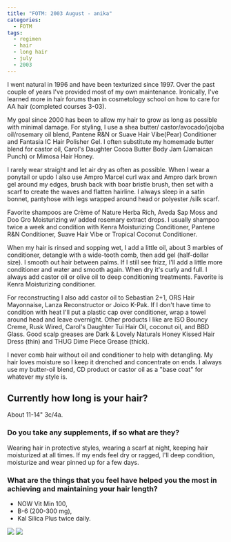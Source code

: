 ```yaml
---
title: "FOTM: 2003 August - anika"
categories:
  - FOTM
tags:
  - regimen
  - hair
  - long hair
  - july
  - 2003
---
```

I went natural in 1996 and have been texturized since 1997. Over the past couple of years I've provided most of my own maintenance. Ironically, I've learned more in hair forums than in cosmetology school on how to care for AA hair (completed courses 3-03).

My goal since 2000 has been to allow my hair to grow as long as possible with minimal damage. For styling, I use a shea butter/ castor/avocado/jojoba oil/rosemary oil blend, Pantene R&N or Suave Hair Vibe(Pear) Conditioner and Fantasia IC Hair Polisher Gel. I often substitute my homemade butter blend for castor oil, Carol's Daughter Cocoa Butter Body Jam (Jamaican Punch) or Mimosa Hair Honey.

I rarely wear straight and let air dry as often as possible. When I wear a ponytail or updo I also use Ampro Marcel curl wax and Ampro dark brown gel around my edges, brush back with boar bristle brush, then set with a scarf to create the waves and flatten hairline. I always sleep in a satin bonnet, pantyhose with legs wrapped around head or polyester /silk scarf.

Favorite shampoos are Crème of Nature Herba Rich, Aveda Sap Moss and Doo Gro Moisturizing w/ added rosemary extract drops. I usually shampoo twice a week and condition with Kenra Moisturizing Conditioner, Pantene R&N Conditioner, Suave Hair Vibe or Tropical Coconut Conditioner.

When my hair is rinsed and sopping wet, I add a little oil, about 3 marbles of conditioner, detangle with a wide-tooth comb, then add gel (half-dollar size). I smooth out hair between palms. If I still see frizz, I'll add a little more conditioner and water and smooth again. When dry it's curly and full. I always add castor oil or olive oil to deep conditioning treatments. Favorite is Kenra Moisturizing conditioner.

For reconstructing I also add castor oil to Sebastian 2+1, ORS Hair Mayonnaise, Lanza Reconstructor or Joico K-Pak. If I don't have time to condition with heat I'll put a plastic cap over conditioner, wrap a towel around head and leave overnight. Other products I like are ISO Bouncy Creme, Rusk Wired, Carol's Daughter Tui Hair Oil, coconut oil, and BBD Glass. Good scalp greases are Dark & Lovely Naturals Honey Kissed Hair Dress (thin) and THUG Dime Piece Grease (thick).

I never comb hair without oil and conditioner to help with detangling. My hair loves moisture so I keep it drenched and concentrate on ends. I always use my butter-oil blend, CD product or castor oil as a "base coat" for whatever my style is.

## Currently how long is your hair?

About 11-14" 3c/4a.

### Do you take any supplements, if so what are they?

Wearing hair in protective styles, wearing a scarf at night, keeping hair moisturized at all times. If my ends feel dry or ragged, I'll deep condition, moisturize and wear pinned up for a few days.

### What are the things that you feel have helped you the most in achieving and maintaining your hair length?

* NOW Vit Min 100,
* B-6 (200-300 mg),
* Kal Silica Plus twice daily.

![](/assets/images/200308-01,jpg)
![](/assets/images/200308-02,jpg)
